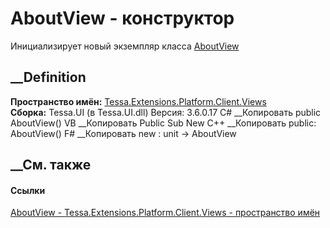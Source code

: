 # AboutView - конструктор
Инициализирует новый экземпляр класса
[AboutView](T_Tessa_Extensions_Platform_Client_Views_AboutView.htm)
##  __Definition
 **Пространство имён:**
[Tessa.Extensions.Platform.Client.Views](N_Tessa_Extensions_Platform_Client_Views.htm)  
 **Сборка:** Tessa.UI (в Tessa.UI.dll) Версия: 3.6.0.17
C# __Копировать
     public AboutView()
VB __Копировать
     Public Sub New
C++ __Копировать
     public:
    AboutView()
F# __Копировать
     new : unit -> AboutView
##  __См. также
#### Ссылки
[AboutView - ](T_Tessa_Extensions_Platform_Client_Views_AboutView.htm)
[Tessa.Extensions.Platform.Client.Views - пространство
имён](N_Tessa_Extensions_Platform_Client_Views.htm)
